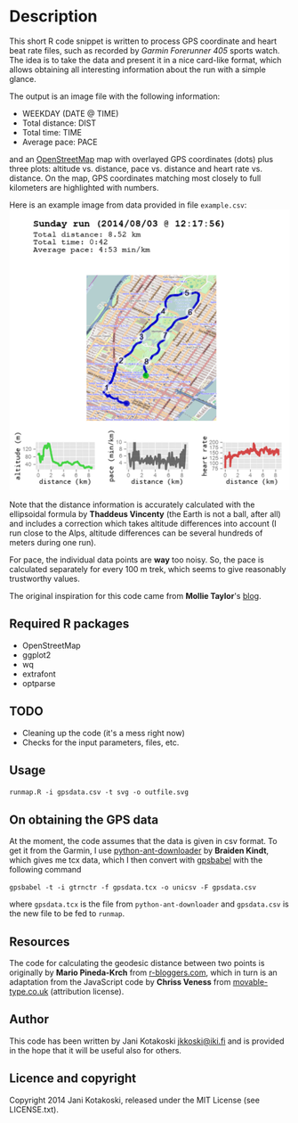 # Description

This short R code snippet is written to process GPS coordinate and heart beat
rate files, such as recorded by *Garmin Forerunner 405* sports watch. The idea
is to take the data and present it in a nice card-like format, which allows
obtaining all interesting information about the run with a simple glance.

The output is an image file with the following information:

- WEEKDAY (DATE @ TIME)
- Total distance: DIST
- Total time: TIME
- Average pace: PACE

and an [OpenStreetMap][OSM] map with overlayed GPS coordinates (dots) plus
three plots: altitude vs. distance, pace vs. distance and heart rate vs.
distance.  On the map, GPS coordinates matching most closely to full kilometers
are highlighted with numbers.

Here is an example image from data provided in file `example.csv`:
![Run in New York](./example.svg)

Note that the distance information is accurately calculated with the
ellipsoidal formula by **Thaddeus Vincenty** (the Earth is not a ball, after
all) and includes a correction which takes altitude differences into account (I
run close to the Alps, altitude differences can be several hundreds of meters
during one run).

For pace, the individual data points are **way** too noisy. So, the pace is
calculated separately for every 100 m trek, which seems to give reasonably
trustworthy values.

The original inspiration for this code came from **Mollie Taylor**'s [blog][MT].

## Required R packages

- OpenStreetMap
- ggplot2
- wq
- extrafont
- optparse

## TODO

- Cleaning up the code (it's a mess right now)
- Checks for the input parameters, files, etc.

## Usage

`runmap.R -i gpsdata.csv -t svg -o outfile.svg`

## On obtaining the GPS data

At the moment, the code assumes that the data is given in csv format. To get it
from the Garmin, I use
[python-ant-downloader][PAD] by
**Braiden Kindt**, which gives me tcx data, which I then convert with
[gpsbabel][GPSBABEL] with the following command

`gpsbabel -t -i gtrnctr -f gpsdata.tcx -o unicsv -F gpsdata.csv`

where `gpsdata.tcx` is the file from `python-ant-downloader` and `gpsdata.csv` is the
new file to be fed to `runmap`.

## Resources

The code for calculating the geodesic distance between two points is originally
by **Mario Pineda-Krch** from [r-bloggers.com][R1], which in turn is an adaptation
from the JavaScript code by **Chriss Veness** from [movable-type.co.uk][R2]
(attribution license).

## Author

This code has been written by Jani Kotakoski <jkkoski@iki.fi> and is provided
in the hope that it will be useful also for others.

## Licence and copyright

Copyright 2014 Jani Kotakoski, released under the MIT License (see LICENSE.txt).

[MT]: http://blog.mollietaylor.com/2012/12/mapping-gps-tracks-in-r.html
[PAD]: https://github.com/braiden/python-ant-downloader
[GPSBABEL]: http://www.gpsbabel.org/
[OSM]: http://www.openstreetmap.org/
[R1]:  http://www.r-bloggers.com/great-circle-distance-calculations-in-r/
[R2]:  http://www.movable-type.co.uk/scripts/latlong-vincenty.html

